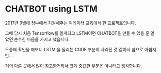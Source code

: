 # CHATBOT using LSTM

2017년 9월에 정부에서 지원해주는 빅데이터 교육에서 한 프로젝트입니다.

그때 당시 처음 Tensorflow를 알게되고 LSTM이면 CHATBOT을 만들 수 있을 줄 알았던 순수한 마음을 가지고 했습니다.

도중에 확인을 해보니 LSTM 을 돌리는 CODE 부분이 사라진 것 같아서 참으로 아쉽지만... 

거의 다른 곳에서 많이 참고한거라서 크게 중요한 부분은 아니라고 생각합니다.
